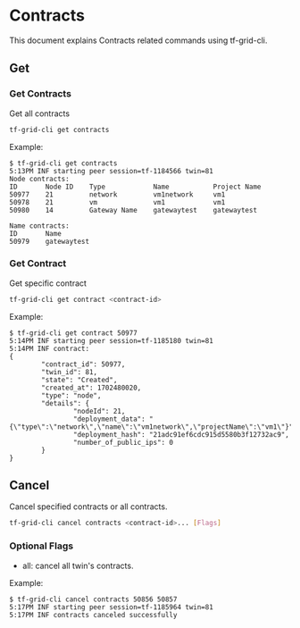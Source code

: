 # Contracts

This document explains Contracts related commands using tf-grid-cli.

## Get

### Get Contracts

Get all contracts

```bash
tf-grid-cli get contracts
```

Example:

```console
$ tf-grid-cli get contracts
5:13PM INF starting peer session=tf-1184566 twin=81
Node contracts:
ID       Node ID    Type            Name           Project Name
50977    21         network         vm1network     vm1
50978    21         vm              vm1            vm1
50980    14         Gateway Name    gatewaytest    gatewaytest

Name contracts:
ID       Name
50979    gatewaytest
```

### Get Contract

Get specific contract

```bash
tf-grid-cli get contract <contract-id>
```

Example:

```console
$ tf-grid-cli get contract 50977
5:14PM INF starting peer session=tf-1185180 twin=81
5:14PM INF contract:
{
        "contract_id": 50977,
        "twin_id": 81,
        "state": "Created",
        "created_at": 1702480020,
        "type": "node",
        "details": {
                "nodeId": 21,
                "deployment_data": "{\"type\":\"network\",\"name\":\"vm1network\",\"projectName\":\"vm1\"}",
                "deployment_hash": "21adc91ef6cdc915d5580b3f12732ac9",
                "number_of_public_ips": 0
        }
}
```

## Cancel

Cancel specified contracts or all contracts.

```bash
tf-grid-cli cancel contracts <contract-id>... [Flags]
```

### Optional Flags

- all: cancel all twin's contracts.

Example:

```console
$ tf-grid-cli cancel contracts 50856 50857
5:17PM INF starting peer session=tf-1185964 twin=81
5:17PM INF contracts canceled successfully
```
